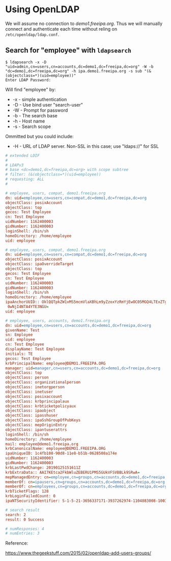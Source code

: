 # Using OpenLDAP 

We will assume no connection to *demo1.freeipa.org*. Thus we will manually connect and authenticate each time without reling on `/etc/openldap/ldap.conf`. 

## Search for "employee" with `ldapsearch`

```shell
$ ldapsearch -x -D "uid=admin,cn=users,cn=accounts,dc=demo1,dc=freeipa,dc=org" -W -b "dc=demo1,dc=freeipa,dc=org" -h ipa.demo1.freeipa.org -s sub "(&(objectclass=*)(uid=employee))"
Enter LDAP Password:
```

Will find "employee" by:

* -x - simple authentication
* -D - Use bind user "search-user"
* -W - Prompt for password
* -b - The search base
* -h - Host name 
* -s - Search scope 

Ommitted but you could include: 

* -H - URL of LDAP server. Non-SSL in this case; use "ldaps://" for SSL

```ini
# extended LDIF
#
# LDAPv3
# base <dc=demo1,dc=freeipa,dc=org> with scope subtree
# filter: (&(objectclass=*)(uid=employee))
# requesting: ALL
#

# employee, users, compat, demo1.freeipa.org
dn: uid=employee,cn=users,cn=compat,dc=demo1,dc=freeipa,dc=org
objectClass: posixAccount
objectClass: top
gecos: Test Employee
cn: Test Employee
uidNumber: 1162400003
gidNumber: 1162400003
loginShell: /bin/sh
homeDirectory: /home/employee
uid: employee

# employee, users, compat, demo1.freeipa.org
dn: uid=employee,cn=users,cn=compat,dc=demo1,dc=freeipa,dc=org
objectClass: posixAccount
objectClass: ipaOverrideTarget
objectClass: top
gecos: Test Employee
cn: Test Employee
uidNumber: 1162400003
gidNumber: 1162400003
loginShell: /bin/sh
homeDirectory: /home/employee
ipaAnchorUUID:: OklQQTpkZW1vMS5mcmVlaXBhLm9yZzoxYzRmYjEwOC05MGQ4LTExZTgtYjUxYi
 0wNjI4NTA4YTE3NGU=
uid: employee

# employee, users, accounts, demo1.freeipa.org
dn: uid=employee,cn=users,cn=accounts,dc=demo1,dc=freeipa,dc=org
givenName: Test
sn: Employee
uid: employee
cn: Test Employee
displayName: Test Employee
initials: TE
gecos: Test Employee
krbPrincipalName: employee@DEMO1.FREEIPA.ORG
manager: uid=manager,cn=users,cn=accounts,dc=demo1,dc=freeipa,dc=org
objectClass: top
objectClass: person
objectClass: organizationalperson
objectClass: inetorgperson
objectClass: inetuser
objectClass: posixaccount
objectClass: krbprincipalaux
objectClass: krbticketpolicyaux
objectClass: ipaobject
objectClass: ipasshuser
objectClass: ipaSshGroupOfPubKeys
objectClass: mepOriginEntry
objectClass: ipantuserattrs
loginShell: /bin/sh
homeDirectory: /home/employee
mail: employee@demo1.freeipa.org
krbCanonicalName: employee@DEMO1.FREEIPA.ORG
ipaUniqueID: 1c4fb108-90d8-11e8-b51b-0628508a174e
uidNumber: 1162400003
gidNumber: 1162400003
krbLastPwdChange: 20190125151611Z
krbExtraData:: AAI7KEtca2FkbWluZEBERU1PMS5GUkVFSVBBLk9SRwA=
mepManagedEntry: cn=employee,cn=groups,cn=accounts,dc=demo1,dc=freeipa,dc=org
memberOf: cn=ipausers,cn=groups,cn=accounts,dc=demo1,dc=freeipa,dc=org
memberOf: cn=employees,cn=groups,cn=accounts,dc=demo1,dc=freeipa,dc=org
krbTicketFlags: 128
krbLoginFailedCount: 0
ipaNTSecurityIdentifier: S-1-5-21-3656337171-3937262974-1104883008-1003

# search result
search: 2
result: 0 Success

# numResponses: 4
# numEntries: 3
```

Reference:

https://www.thegeekstuff.com/2015/02/openldap-add-users-groups/

